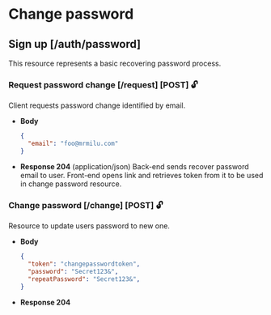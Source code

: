 # Change password

## Sign up [/auth/password]

This resource represents a basic recovering password process.

### Request password change [/request] [POST] 🔓

Client requests password change identified by email.

* **Body**
  ```json
  {
    "email": "foo@mrmilu.com"
  }
  ```

+ **Response 204** (application/json)
  Back-end sends recover password email to user. Front-end opens link and retrieves
  token from it to be used in change password resource.

### Change password [/change] [POST] 🔓

Resource to update users password to new one.

* **Body**
  ```json
  {
    "token": "changepasswordtoken",
    "password": "Secret123&",
    "repeatPassword": "Secret123&",
  }
  ```

+ **Response 204**
